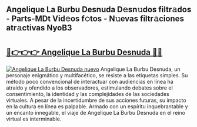 ## Angelique La Burbu Desnuda D𝚎sn𝚞dos filtr𝚊dos - Parts-MDt Vid𝚎os f𝚘tos - N𝚞evas filtr𝚊ciones atr𝚊ctivas NyoB3

# <h2><a href="http://mbd0kg.tromn.icu/?c=Angelique+La+Burbu+Desnuda">🔗👉👉👉 Angelique La Burbu Desnuda 🔗🔗</a></h2>

[![Angelique La Burbu Desnuda nuevo](https://i.imgur.com/pEAQMta.gif)](http://mbd0kg.tromn.icu/?c=Angelique+La+Burbu+Desnuda)
Angelique La Burbu Desnuda, un personaje enigmático y multifacético, se resiste a las etiquetas simples. Su método poco convencional de interactuar con audiencias en línea ha atraído y ofendido a los observadores, estimulando debates sobre el consentimiento, la identidad y las complejidades de las sociedades virtuales. A pesar de la incertidumbre de sus acciones futuras, su impacto en la cultura en línea es palpable. Armado con un espíritu inquebrantable y un encanto innegable, el viaje de Angelique La Burbu Desnuda en el reino virtual es interminable.
